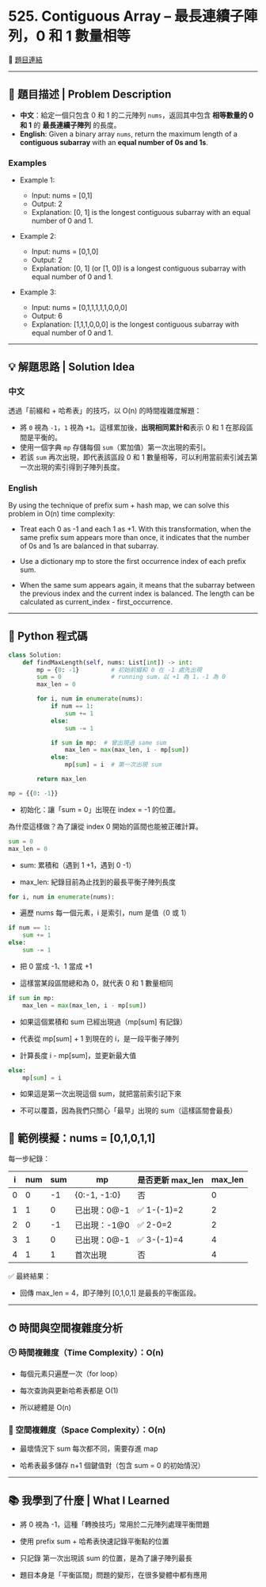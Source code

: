 # 525. Contiguous Array – 最長連續子陣列，0 和 1 數量相等
🔗 [題目連結](https://leetcode.com/problems/contiguous-array/)

---

## 📘 題目描述 | Problem Description

- **中文**：給定一個只包含 0 和 1 的二元陣列 `nums`，返回其中包含 **相等數量的 0 和 1** 的 **最長連續子陣列** 的長度。
- **English**: Given a binary array `nums`, return the maximum length of a **contiguous subarray** with an **equal number of 0s and 1s**.
### Examples
- Example 1:

    - Input: nums = [0,1]
    - Output: 2
    - Explanation: [0, 1] is the longest contiguous subarray with an equal number of 0 and 1.
- Example 2:

    - Input: nums = [0,1,0]
    - Output: 2
    - Explanation: [0, 1] (or [1, 0]) is a longest contiguous subarray with equal number of 0 and 1.
- Example 3:

    - Input: nums = [0,1,1,1,1,1,0,0,0]
    - Output: 6
    - Explanation: [1,1,1,0,0,0] is the longest contiguous subarray with equal number of 0 and 1.

---

## 💡 解題思路 | Solution Idea
### 中文
透過「前綴和 + 哈希表」的技巧，以 O(n) 的時間複雜度解題：

- 將 `0` 視為 `-1`，`1` 視為 `+1`。這樣累加後，**出現相同累計和**表示 0 和 1 在那段區間是平衡的。
- 使用一個字典 `mp` 存儲每個 `sum`（累加值）第一次出現的索引。
- 若該 `sum` 再次出現，即代表該區段 0 和 1 數量相等，可以利用當前索引減去第一次出現的索引得到子陣列長度。

### English
By using the technique of prefix sum + hash map, we can solve this problem in O(n) time complexity:

- Treat each 0 as -1 and each 1 as +1. With this transformation, when the same prefix sum appears more than once, it indicates that the number of 0s and 1s are balanced in that subarray.

- Use a dictionary mp to store the first occurrence index of each prefix sum.

- When the same sum appears again, it means that the subarray between the previous index and the current index is balanced. The length can be calculated as current_index - first_occurrence.

---

## 🧾 Python 程式碼

```python
class Solution:
    def findMaxLength(self, nums: List[int]) -> int:
        mp = {0: -1}         # 初始前綴和 0 在 -1 處先出現
        sum = 0              # running sum，以 +1 為 1，-1 為 0
        max_len = 0

        for i, num in enumerate(nums):
            if num == 1:
                sum += 1
            else:
                sum -= 1

            if sum in mp:  # 曾出現過 same sum
                max_len = max(max_len, i - mp[sum])
            else:
                mp[sum] = i  # 第一次出現 sum

        return max_len
```
```python
mp = {{0: -1}}
```
- 初始化：讓「sum = 0」出現在 index = -1 的位置。

為什麼這樣做？為了讓從 index 0 開始的區間也能被正確計算。

```python
sum = 0
max_len = 0
```
- sum: 累積和（遇到 1 +1，遇到 0 -1）

- max_len: 紀錄目前為止找到的最長平衡子陣列長度
```python
for i, num in enumerate(nums):
```
- 遍歷 nums 每一個元素，i 是索引，num 是值（0 或 1）
```python
if num == 1:
    sum += 1
else:
    sum -= 1
```
- 把 0 當成 -1、1 當成 +1

- 這樣當某段區間總和為 0，就代表 0 和 1 數量相同

```python
if sum in mp:
    max_len = max(max_len, i - mp[sum])
```
- 如果這個累積和 sum 已經出現過（mp[sum] 有記錄）

- 代表從 mp[sum] + 1 到現在的 i，是一段平衡子陣列

- 計算長度 i - mp[sum]，並更新最大值
```python
else:
    mp[sum] = i
```
- 如果這是第一次出現這個 sum，就把當前索引記下來

- 不可以覆蓋，因為我們只關心「最早」出現的 sum（這樣區間會最長）

## 🧪 範例模擬：nums = [0,1,0,1,1]
每一步紀錄：

| i | num | sum | mp           | 是否更新 max\_len | max\_len |
| - | --- | --- | ------------ | ------------- | -------- |
| 0 | 0   | -1  | {0:-1, -1:0} | 否             | 0        |
| 1 | 1   | 0   | 已出現：0\@-1    | ✅ 1-(-1)=2    | 2        |
| 2 | 0   | -1  | 已出現：-1\@0    | ✅ 2-0=2       | 2        |
| 3 | 1   | 0   | 已出現：0\@-1    | ✅ 3-(-1)=4    | 4        |
| 4 | 1   | 1   | 首次出現         | 否             | 4        |
✅ 最終結果：
- 回傳 max_len = 4，即子陣列 [0,1,0,1] 是最長的平衡區段。

---

## ⏱ 時間與空間複雜度分析
### 🕒 時間複雜度（Time Complexity）：O(n)
- 每個元素只遍歷一次（for loop）

- 每次查詢與更新哈希表都是 O(1)

- 所以總體是 O(n)

### 🧠 空間複雜度（Space Complexity）：O(n)
- 最壞情況下 sum 每次都不同，需要存進 map

- 哈希表最多儲存 n+1 個鍵值對（包含 sum = 0 的初始情況）

---

## 📚 我學到了什麼 | What I Learned
- 將 0 視為 -1，這種「轉換技巧」常用於二元陣列處理平衡問題

- 使用 prefix sum + 哈希表快速記錄平衡點的位置

- 只記錄 第一次出現該 sum 的位置，是為了讓子陣列最長

- 題目本身是「平衡區間」問題的變形，在很多變體中都有應用